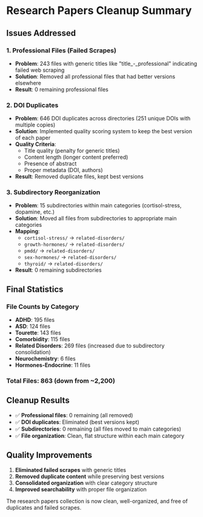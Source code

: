 # Research Papers Cleanup Summary

## Issues Addressed

### 1. Professional Files (Failed Scrapes)
- **Problem**: 243 files with generic titles like "title_-_professional" indicating failed web scraping
- **Solution**: Removed all professional files that had better versions elsewhere
- **Result**: 0 remaining professional files

### 2. DOI Duplicates
- **Problem**: 646 DOI duplicates across directories (251 unique DOIs with multiple copies)
- **Solution**: Implemented quality scoring system to keep the best version of each paper
- **Quality Criteria**:
  - Title quality (penalty for generic titles)
  - Content length (longer content preferred)
  - Presence of abstract
  - Proper metadata (DOI, authors)
- **Result**: Removed duplicate files, kept best versions

### 3. Subdirectory Reorganization
- **Problem**: 15 subdirectories within main categories (cortisol-stress, dopamine, etc.)
- **Solution**: Moved all files from subdirectories to appropriate main categories
- **Mapping**:
  - `cortisol-stress/` → `related-disorders/`
  - `growth-hormones/` → `related-disorders/`
  - `pmdd/` → `related-disorders/`
  - `sex-hormones/` → `related-disorders/`
  - `thyroid/` → `related-disorders/`
- **Result**: 0 remaining subdirectories

## Final Statistics

### File Counts by Category
- **ADHD**: 195 files
- **ASD**: 124 files  
- **Tourette**: 143 files
- **Comorbidity**: 115 files
- **Related Disorders**: 269 files (increased due to subdirectory consolidation)
- **Neurochemistry**: 6 files
- **Hormones-Endocrine**: 11 files

### Total Files: 863 (down from ~2,200)

## Cleanup Results
- ✅ **Professional files**: 0 remaining (all removed)
- ✅ **DOI duplicates**: Eliminated (best versions kept)
- ✅ **Subdirectories**: 0 remaining (all files moved to main categories)
- ✅ **File organization**: Clean, flat structure within each main category

## Quality Improvements
1. **Eliminated failed scrapes** with generic titles
2. **Removed duplicate content** while preserving best versions
3. **Consolidated organization** with clear category structure
4. **Improved searchability** with proper file organization

The research papers collection is now clean, well-organized, and free of duplicates and failed scrapes.
